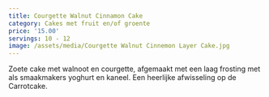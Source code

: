 ```yaml
---
title: Courgette Walnut Cinnamon Cake
category: Cakes met fruit en/of groente
price: '15.00'
servings: 10 - 12
image: /assets/media/Courgette Walnut Cinnemon Layer Cake.jpg
---
```

Zoete cake met walnoot en courgette, afgemaakt met een laag frosting met als smaakmakers yoghurt en kaneel. Een heerlijke afwisseling op de Carrotcake.
